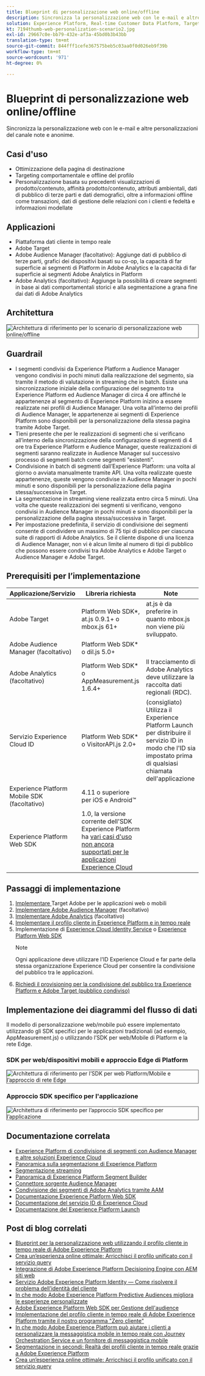```yaml
---
title: Blueprint di personalizzazione web online/offline
description: Sincronizza la personalizzazione web con le e-mail e altre personalizzazioni del canale note e anonime.
solution: Experience Platform, Real-time Customer Data Platform, Target, Audience Manager, Analytics, Experience Cloud Services, Data Collection
kt: 7194thumb-web-personalization-scenario2.jpg
exl-id: 29667c0e-bb79-432e-af3a-45bd0b3b43bb
translation-type: tm+mt
source-git-commit: 844fff1cefe367575beb5c03aa0f0d026eb9f39b
workflow-type: tm+mt
source-wordcount: '971'
ht-degree: 0%

---
```


# Blueprint di personalizzazione web online/offline

Sincronizza la personalizzazione web con le e-mail e altre personalizzazioni del canale note e anonime.

## Casi d&#39;uso

* Ottimizzazione della pagina di destinazione
* Targeting comportamentale e offline del profilo
* Personalizzazione basata su precedenti visualizzazioni di prodotto/contenuto, affinità prodotto/contenuto, attributi ambientali, dati di pubblico di terze parti e dati demografici, oltre a informazioni offline come transazioni, dati di gestione delle relazioni con i clienti e fedeltà e informazioni modellate

## Applicazioni

* Piattaforma dati cliente in tempo reale
* Adobe Target
* Adobe Audience Manager (facoltativo): Aggiunge dati di pubblico di terze parti, grafici dei dispositivi basati su co-op, la capacità di far superficie ai segmenti di Platform in Adobe Analytics e la capacità di far superficie ai segmenti Adobe Analytics in Platform
* Adobe Analytics (facoltativo): Aggiunge la possibilità di creare segmenti in base ai dati comportamentali storici e alla segmentazione a grana fine dai dati di Adobe Analytics

## Architettura

<img src="assets/onoff.svg" alt="Architettura di riferimento per lo scenario di personalizzazione web online/offline" style="border:1px solid #4a4a4a" />

## Guardrail

* I segmenti condivisi da Experience Platform a Audience Manager vengono condivisi in pochi minuti dalla realizzazione del segmento, sia tramite il metodo di valutazione in streaming che in batch. Esiste una sincronizzazione iniziale della configurazione del segmento tra Experience Platform ed Audience Manager di circa 4 ore affinché le appartenenze al segmento di Experience Platform inizino a essere realizzate nei profili di Audience Manager. Una volta all’interno dei profili di Audience Manager, le appartenenze ai segmenti di Experience Platform sono disponibili per la personalizzazione della stessa pagina tramite Adobe Target.
* Tieni presente che per le realizzazioni di segmenti che si verificano all’interno della sincronizzazione della configurazione di segmenti di 4 ore tra Experience Platform e Audience Manager, queste realizzazioni di segmenti saranno realizzate in Audience Manager sul successivo processo di segmenti batch come segmenti &quot;esistenti&quot;.
* Condivisione in batch di segmenti dall’Experience Platform: una volta al giorno o avviata manualmente tramite API. Una volta realizzate queste appartenenze, queste vengono condivise in Audience Manager in pochi minuti e sono disponibili per la personalizzazione della pagina stessa/successiva in Target.
* La segmentazione in streaming viene realizzata entro circa 5 minuti. Una volta che queste realizzazioni dei segmenti si verificano, vengono condivisi in Audience Manager in pochi minuti e sono disponibili per la personalizzazione della pagina stessa/successiva in Target.
* Per impostazione predefinita, il servizio di condivisione dei segmenti consente di condividere un massimo di 75 tipi di pubblico per ciascuna suite di rapporti di Adobe Analytics. Se il cliente dispone di una licenza di Audience Manager, non vi è alcun limite al numero di tipi di pubblico che possono essere condivisi tra Adobe Analytics e Adobe Target o Audience Manager e Adobe Target.

## Prerequisiti per l’implementazione

| Applicazione/Servizio | Libreria richiesta | Note |
|---|---|---|
| Adobe Target | Platform Web SDK*, at.js 0.9.1+ o mbox.js 61+ | at.js è da preferire in quanto mbox.js non viene più sviluppato. |
| Adobe Audience Manager (facoltativo) | Platform Web SDK* o dil.js 5.0+ |  |
| Adobe Analytics (facoltativo) | Platform Web SDK* o AppMeasurement.js 1.6.4+ | Il tracciamento di Adobe Analytics deve utilizzare la raccolta dati regionali (RDC). |
| Servizio Experience Cloud ID | Platform Web SDK* o VisitorAPI.js 2.0+ | (consigliato) Utilizza il Experience Platform Launch per distribuire il servizio ID in modo che l&#39;ID sia impostato prima di qualsiasi chiamata dell&#39;applicazione |
| Experience Platform Mobile SDK (facoltativo) | 4.11 o superiore per iOS e Android™ |  |
| Experience Platform Web SDK | 1.0, la versione corrente dell&#39;SDK Experience Platform ha [vari casi d&#39;uso non ancora supportati per le applicazioni Experience Cloud](https://github.com/adobe/alloy/projects/5) |  |


## Passaggi di implementazione

1. [Implementare ](https://experienceleague.adobe.com/docs/target/using/implement-target/implementing-target.html) Target Adobe per le applicazioni web o mobili
1. [Implementare Adobe Audience Manager](https://experienceleague.adobe.com/docs/audience-manager/user-guide/implementation-integration-guides/implement-audience-manager.html)  (facoltativo)
1. [Implementare Adobe Analytics](https://experienceleague.adobe.com/docs/analytics/implementation/home.html)   (facoltativo)
1. [Implementare il profilo cliente in Experience Platform e in tempo reale](https://experienceleague.adobe.com/docs/platform-learn/getting-started-for-data-architects-and-data-engineers/overview.html)
1. Implementazione di [Experience Cloud Identity Service](https://experienceleague.adobe.com/docs/id-service/using/implementation/implementation-guides.html) o [Experience Platform Web SDK](https://experienceleague.adobe.com/docs/experience-platform/edge/home.html)
   >[!NOTE]
   >
   >Ogni applicazione deve utilizzare l&#39;ID Experience Cloud e far parte della stessa organizzazione Experience Cloud per consentire la condivisione del pubblico tra le applicazioni.
1. [Richiedi il provisioning per la condivisione del pubblico tra Experience Platform e Adobe Target (pubblico condiviso)](https://www.adobe.com/go/audiences)

## Implementazione dei diagrammi del flusso di dati

Il modello di personalizzazione web/mobile può essere implementato utilizzando gli SDK specifici per le applicazioni tradizionali (ad esempio, AppMeasurement.js) o utilizzando l’SDK per web/Mobile di Platform e la rete Edge.

### SDK per web/dispositivi mobili e approccio Edge di Platform

<img src="assets/websdkflow.svg" alt="Architettura di riferimento per l’SDK per web Platform/Mobile e l’approccio di rete Edge" style="border:1px solid #4a4a4a" />

### Approccio SDK specifico per l&#39;applicazione

<img src="assets/appsdkflow.png" alt="Architettura di riferimento per l’approccio SDK specifico per l’applicazione" style="border:1px solid #4a4a4a" />

## Documentazione correlata

* [Experience Platform di condivisione di segmenti con Audience Manager e altre soluzioni Experience Cloud](https://experienceleague.adobe.com/docs/audience-manager/user-guide/implementation-integration-guides/integration-experience-platform/aam-aep-audience-sharing.html)
* [Panoramica sulla segmentazione di Experience Platform](https://experienceleague.adobe.com/docs/experience-platform/segmentation/home.html)
* [Segmentazione streaming](https://experienceleague.adobe.com/docs/experience-platform/segmentation/api/streaming-segmentation.html)
* [Panoramica di Experience Platform Segment Builder](https://experienceleague.adobe.com/docs/experience-platform/segmentation/ui/overview.html)
* [Connettore sorgente Audience Manager](https://experienceleague.adobe.com/docs/experience-platform/sources/connectors/adobe-applications/audience-manager.html)
* [Condivisione dei segmenti di Adobe Analytics tramite AAM](https://experienceleague.adobe.com/docs/analytics/components/segmentation/segmentation-workflow/seg-publish.html)
* [Documentazione Experience Platform Web SDK](https://experienceleague.adobe.com/docs/experience-platform/edge/home.html)
* [Documentazione del servizio ID di Experience Cloud](https://experienceleague.adobe.com/docs/id-service/using/home.html)
* [Documentazione del Experience Platform Launch](https://experienceleague.adobe.com/docs/launch/using/home.html)

## Post di blog correlati

* [Blueprint per la personalizzazione web utilizzando il profilo cliente in tempo reale di Adobe Experience Platform](https://medium.com/adobetech/blueprint-for-web-personalization-using-adobe-experience-platform-real-time-customer-profile-fef2ce7a4b2f)
* [Crea un’esperienza online ottimale: Arricchisci il profilo unificato con il servizio query](https://medium.com/adobetech/build-an-optimal-online-experience-enrich-unified-profile-with-query-service-8027c196ab33)
* [Integrazione di Adobe Experience Platform Decisioning Engine con AEM siti web](https://jaeness.medium.com/integrating-adobe-experience-platform-decisioning-engine-with-aem-websites-9c222acd12e2)
* [Servizio Adobe Experience Platform Identity — Come risolvere il problema dell’identità del cliente](https://medium.com/adobetech/adobe-experience-platforms-identity-service-how-to-solve-the-customer-identity-conundrum-f95e22d16ea9)
* [In che modo Adobe Experience Platform Predictive Audiences migliora le esperienze personalizzate](https://medium.com/adobetech/how-adobe-experience-platform-predictive-audiences-improves-personalized-experiences-1f75a60cb7a3)
* [Adobe Experience Platform Web SDK per Gestione dell&#39;audience](https://medium.com/adobetech/adobe-experience-platform-web-sdk-for-audience-management-751fa6d063bc)
* [Implementazione del profilo cliente in tempo reale di Adobe Experience Platform tramite il nostro programma &quot;Zero cliente&quot;](https://medium.com/adobetech/implementing-adobe-experience-platform-real-time-customer-profile-through-our-customer-zero-32e7cd952896)
* [In che modo Adobe Experience Platform può aiutare i clienti a personalizzare la messaggistica mobile in tempo reale con Journey Orchestration Service e un fornitore di messaggistica mobile](https://medium.com/adobetech/how-adobe-experience-platform-helped-a-client-personalize-their-mobile-messaging-in-real-time-with-7d634aefa098)
* [Segmentazione in secondi: Realtà dei profili cliente in tempo reale grazie a Adobe Experience Platform](https://medium.com/adobetech/segmentation-in-seconds-how-adobe-experience-platform-made-real-time-customer-profiles-a-reality-a7a8552b0847)
* [Crea un’esperienza online ottimale: Arricchisci il profilo unificato con il servizio query](https://medium.com/adobetech/build-an-optimal-online-experience-enrich-unified-profile-with-query-service-8027c196ab33)
